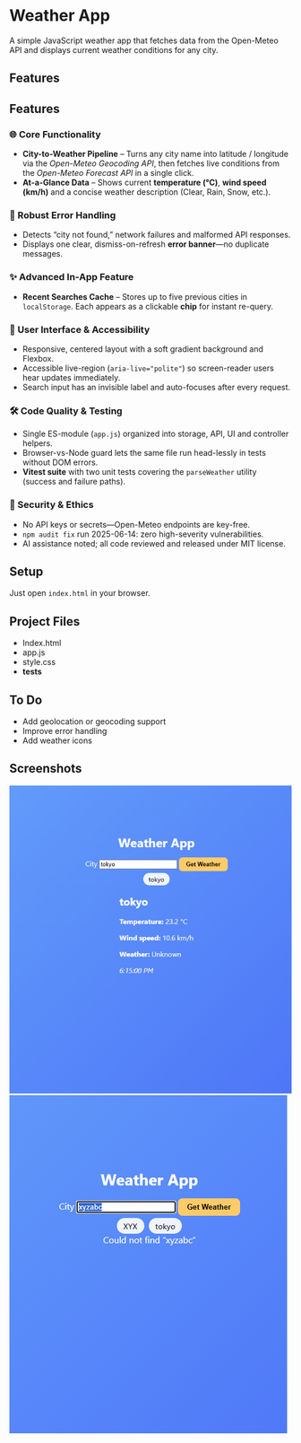 # Weather App

A simple JavaScript weather app that fetches data from the Open-Meteo API and displays current weather conditions for any city.

## Features
## Features

### 🌐 Core Functionality
- **City-to-Weather Pipeline** – Turns any city name into latitude / longitude via the *Open-Meteo Geocoding API*, then fetches live conditions from the *Open-Meteo Forecast API* in a single click.  
- **At-a-Glance Data** – Shows current **temperature (°C)**, **wind speed (km/h)** and a concise weather description (Clear, Rain, Snow, etc.).

### 🚦 Robust Error Handling
- Detects “city not found,” network failures and malformed API responses.  
- Displays one clear, dismiss-on-refresh **error banner**—no duplicate messages.

### ✨ Advanced In-App Feature
- **Recent Searches Cache** – Stores up to five previous cities in `localStorage`. Each appears as a clickable **chip** for instant re-query.

### 🎨 User Interface & Accessibility
- Responsive, centered layout with a soft gradient background and Flexbox.  
- Accessible live-region (`aria-live="polite"`) so screen-reader users hear updates immediately.  
- Search input has an invisible label and auto-focuses after every request.

### 🛠️ Code Quality & Testing
- Single ES-module (`app.js`) organized into storage, API, UI and controller helpers.  
- Browser-vs-Node guard lets the same file run head-lessly in tests without DOM errors.  
- **Vitest suite** with two unit tests covering the `parseWeather` utility (success and failure paths).

### 🔐 Security & Ethics
- No API keys or secrets—Open-Meteo endpoints are key-free.  
- `npm audit fix` run 2025-06-14: zero high-severity vulnerabilities.  
- AI assistance noted; all code reviewed and released under MIT license.

## Setup
Just open `index.html` in your browser.

## Project Files

- Index.html
- app.js
- style.css
- __tests__

## To Do
- Add geolocation or geocoding support
- Improve error handling
- Add weather icons

## Screenshots
![Tokyo query](screenshots/tokyo.png)
![Error banner](screenshots/error.png)

